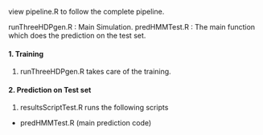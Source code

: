 view pipeline.R to follow the complete pipeline.

runThreeHDPgen.R : Main Simulation.
predHMMTest.R : The main function which does the prediction on the test set.

#### 1. Training

1. runThreeHDPgen.R takes care of the training.

#### 2. Prediction on Test set
1. resultsScriptTest.R runs the following scripts
  * predHMMTest.R (main prediction code) 
  
